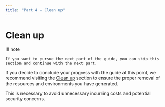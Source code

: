 ```yaml
---
title: "Part 4 - Clean up"
---
```


# Clean up

!!! note

    If you want to pursue the next part of the guide, you can skip this section and continue with the next part.

If you decide to conclude your progress with the guide at this point, we recommend
visiting the [Clean up]("../../clean-up/") section to ensure the proper removal of
the resources and environments you have generated.

This is necessary to avoid unnecessary incurring costs and potential security concerns.
